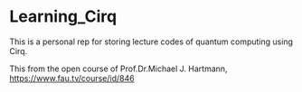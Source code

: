 # Learning_Cirq
This is a personal rep for storing lecture codes of quantum computing using Cirq.

This from the open course of Prof.Dr.Michael J. Hartmann, https://www.fau.tv/course/id/846
